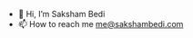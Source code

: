 - 👋 Hi, I’m Saksham Bedi
- 📫 How to reach me me@sakshambedi.com

<!---
sakshambedi/sakshambedi is a ✨ special ✨ repository because its `README.md` (this file) appears on your GitHub profile.
You can click the Preview link to take a look at your changes.
--->
